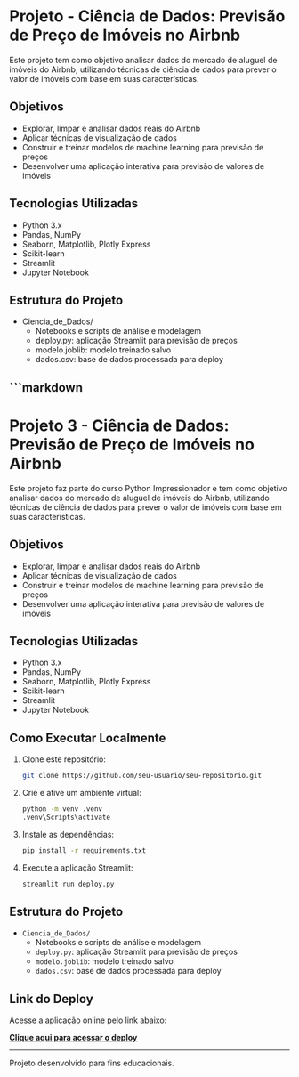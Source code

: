 # Projeto - Ciência de Dados: Previsão de Preço de Imóveis no Airbnb

Este projeto tem como objetivo analisar dados do mercado de aluguel de imóveis do Airbnb, utilizando técnicas de ciência de dados para prever o valor de imóveis com base em suas características.

## Objetivos

- Explorar, limpar e analisar dados reais do Airbnb
- Aplicar técnicas de visualização de dados
- Construir e treinar modelos de machine learning para previsão de preços
- Desenvolver uma aplicação interativa para previsão de valores de imóveis

## Tecnologias Utilizadas

- Python 3.x
- Pandas, NumPy
- Seaborn, Matplotlib, Plotly Express
- Scikit-learn
- Streamlit
- Jupyter Notebook

## Estrutura do Projeto
- Ciencia_de_Dados/
  - Notebooks e scripts de análise e modelagem
  - deploy.py: aplicação Streamlit para previsão de preços
  - modelo.joblib: modelo treinado salvo
  - dados.csv: base de dados processada para deploy

## ```markdown
# Projeto 3 - Ciência de Dados: Previsão de Preço de Imóveis no Airbnb

Este projeto faz parte do curso Python Impressionador e tem como objetivo analisar dados do mercado de aluguel de imóveis do Airbnb, utilizando técnicas de ciência de dados para prever o valor de imóveis com base em suas características.

## Objetivos

- Explorar, limpar e analisar dados reais do Airbnb
- Aplicar técnicas de visualização de dados
- Construir e treinar modelos de machine learning para previsão de preços
- Desenvolver uma aplicação interativa para previsão de valores de imóveis

## Tecnologias Utilizadas

- Python 3.x
- Pandas, NumPy
- Seaborn, Matplotlib, Plotly Express
- Scikit-learn
- Streamlit
- Jupyter Notebook

## Como Executar Localmente

1. Clone este repositório:
   ```sh
   git clone https://github.com/seu-usuario/seu-repositorio.git
   ```
2. Crie e ative um ambiente virtual:
   ```sh
   python -m venv .venv
   .venv\Scripts\activate
   ```
3. Instale as dependências:
   ```sh
   pip install -r requirements.txt
   ```
4. Execute a aplicação Streamlit:
   ```sh
   streamlit run deploy.py
   ```

## Estrutura do Projeto

- `Ciencia_de_Dados/`
  - Notebooks e scripts de análise e modelagem
  - `deploy.py`: aplicação Streamlit para previsão de preços
  - `modelo.joblib`: modelo treinado salvo
  - `dados.csv`: base de dados processada para deploy

## Link do Deploy

Acesse a aplicação online pelo link abaixo:

[**Clique aqui para acessar o deploy**](COLE_AQUI_O_LINK_DO_DEPLOY)

---

Projeto desenvolvido para fins educacionais.
```